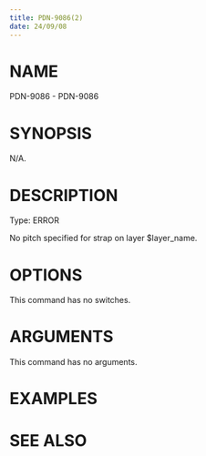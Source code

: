 ```yaml
---
title: PDN-9086(2)
date: 24/09/08
---
```


# NAME

PDN-9086 - PDN-9086

# SYNOPSIS

N/A.

# DESCRIPTION

Type: ERROR

No pitch specified for strap on layer $layer_name.

# OPTIONS

This command has no switches.

# ARGUMENTS

This command has no arguments.

# EXAMPLES

# SEE ALSO
